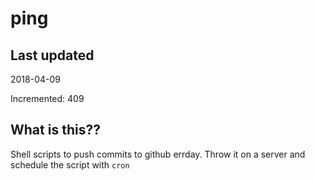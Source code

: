 # ping

## Last updated
2018-04-09

Incremented: 409

## What is this??
Shell scripts to push commits to github errday. Throw it on a server and schedule the script with `cron`

